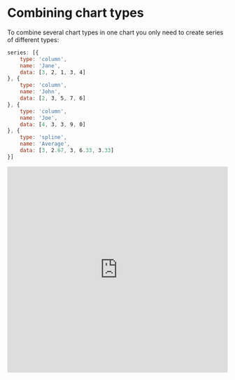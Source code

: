 Combining chart types
=====================

To combine several chart types in one chart you only need to create series of different types:

```js
series: [{
    type: 'column',
    name: 'Jane',
    data: [3, 2, 1, 3, 4]
}, {
    type: 'column',
    name: 'John',
    data: [2, 3, 5, 7, 6]
}, {
    type: 'column',
    name: 'Joe',
    data: [4, 3, 3, 9, 0]
}, {
    type: 'spline',
    name: 'Average',
    data: [3, 2.67, 3, 6.33, 3.33]
}]
```

<iframe style="width: 100%; height: 470px; border: none;" src="https://www.highcharts.com/samples/embed/highcharts/demo/combo" allow="fullscreen"></iframe>
